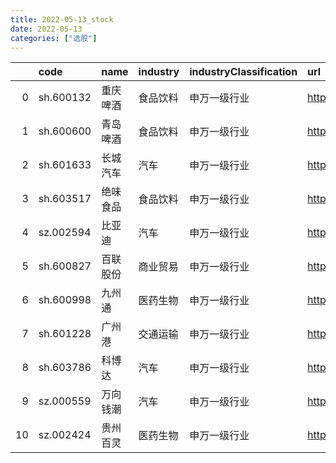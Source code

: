 ```yaml
---
title: 2022-05-13_stock
date: 2022-05-13
categories: ["选股"]
---
```

|    | code      | name     | industry   | industryClassification   | url                           | trend                                                             |
|---:|:----------|:---------|:-----------|:-------------------------|:------------------------------|:------------------------------------------------------------------|
|  0 | sh.600132 | 重庆啤酒 | 食品饮料   | 申万一级行业             | https://xueqiu.com/s/sh600132 | ![](https://hangsz.github.io/resources/2022-05-13'/'sh600132.png) |
|  1 | sh.600600 | 青岛啤酒 | 食品饮料   | 申万一级行业             | https://xueqiu.com/s/sh600600 | ![](https://hangsz.github.io/resources/2022-05-13'/'sh600600.png) |
|  2 | sh.601633 | 长城汽车 | 汽车       | 申万一级行业             | https://xueqiu.com/s/sh601633 | ![](https://hangsz.github.io/resources/2022-05-13'/'sh601633.png) |
|  3 | sh.603517 | 绝味食品 | 食品饮料   | 申万一级行业             | https://xueqiu.com/s/sh603517 | ![](https://hangsz.github.io/resources/2022-05-13'/'sh603517.png) |
|  4 | sz.002594 | 比亚迪   | 汽车       | 申万一级行业             | https://xueqiu.com/s/sz002594 | ![](https://hangsz.github.io/resources/2022-05-13'/'sz002594.png) |
|  5 | sh.600827 | 百联股份 | 商业贸易   | 申万一级行业             | https://xueqiu.com/s/sh600827 | ![](https://hangsz.github.io/resources/2022-05-13'/'sh600827.png) |
|  6 | sh.600998 | 九州通   | 医药生物   | 申万一级行业             | https://xueqiu.com/s/sh600998 | ![](https://hangsz.github.io/resources/2022-05-13'/'sh600998.png) |
|  7 | sh.601228 | 广州港   | 交通运输   | 申万一级行业             | https://xueqiu.com/s/sh601228 | ![](https://hangsz.github.io/resources/2022-05-13'/'sh601228.png) |
|  8 | sh.603786 | 科博达   | 汽车       | 申万一级行业             | https://xueqiu.com/s/sh603786 | ![](https://hangsz.github.io/resources/2022-05-13'/'sh603786.png) |
|  9 | sz.000559 | 万向钱潮 | 汽车       | 申万一级行业             | https://xueqiu.com/s/sz000559 | ![](https://hangsz.github.io/resources/2022-05-13'/'sz000559.png) |
| 10 | sz.002424 | 贵州百灵 | 医药生物   | 申万一级行业             | https://xueqiu.com/s/sz002424 | ![](https://hangsz.github.io/resources/2022-05-13'/'sz002424.png) |